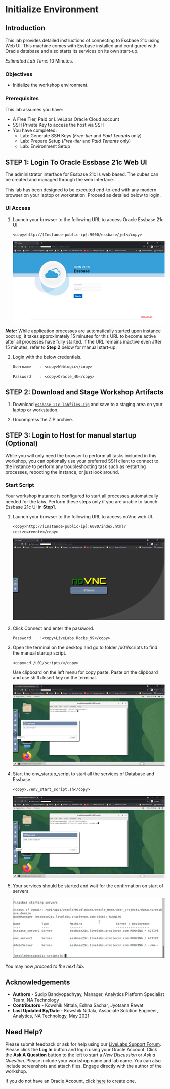 # Initialize Environment

## Introduction

This lab provides detailed instructions of connecting to Essbase 21c using Web UI. This machine comes with Essbase installed and configured with Oracle database and also starts its services on its own start-up.

*Estimated Lab Time:* 10 Minutes.

### Objectives
- Initialize the workshop environment.

### Prerequisites
This lab assumes you have:
- A Free Tier, Paid or LiveLabs Oracle Cloud account
- SSH Private Key to access the host via SSH
- You have completed:
    - Lab: Generate SSH Keys (*Free-tier* and *Paid Tenants* only)
    - Lab: Prepare Setup (*Free-tier* and *Paid Tenants* only)
    - Lab: Environment Setup

## **STEP 1**: Login To Oracle Essbase 21c Web UI
The administrator interface for Essbase 21c is web based. The cubes can be created and managed through the web interface.

This lab has been designed to be executed end-to-end with any modern browser on your laptop or workstation. Proceed as detailed below to login.

### UI Access
1. Launch your browser to the following URL to access Oracle Essbase 21c UI.  

    ```
    <copy>http://[Instance-public-ip]:9000/essbase/jet</copy>
    ```
    
    ![](./images/ess-environment1.png " ")

***Note:*** While application processes are automatically started upon instance boot up, it takes approximately 15 minutes for this URL to become active after all processes have fully started. If the URL remains inactive even after 15 minutes, refer to **Step 2** below for manual start-up.

2. Login with the below credentials.
    ```
    Username	: <copy>Weblogic</copy>
    ```

    ```
    Password	: <copy>Oracle_4U</copy>
    ````

## **STEP 2:** Download and Stage Workshop Artifacts


1. Download [`essbase_21c_labfiles.zip`](./files/essbase_21c_labfiles.zip) and save to a staging area on your laptop or workstation.

2. Uncompress the ZIP archive.


## **STEP 3**: Login to Host for manual startup (Optional)
While you will only need the browser to perform all tasks included in this workshop, you can optionally use your preferred SSH client to connect to the instance to perform any troubleshooting task such as restarting processes, rebooting the instance, or just look around.

### Start Script

​Your workshop instance is configured to start all processes automatically needed for the labs. Perform these steps only if you are unable to launch Essbase 21c UI in **Step1**.

1. Launch your browser to the following URL to access noVnc web UI.
   
    ```
    <copy>http://[Instance-public-ip]:6080/index.html?resize=remote</copy>
    ```
   ​![](./images/ess-environment2.png " ")

2. Click Connect and enter the password.

    ```
    Password	:<copy>LiveLabs.Rocks_99</copy>
    ```

3.  Open the terminal on the desktop and go to folder /u01/scripts to find the manual startup script.

    ```
    <copy>cd /u01/scripts/</copy>
    ```

    Use clipboard on the left menu for copy paste. Paste on the clipboard and use shift+Insert key on the terminal.
    
    ![](./images/ess-environment3.png " ")

4.  Start the env_startup_script to start all the services of Database and Essbase.

    ```
    <copy>./env_start_script.sh</copy>
    ```

    ![](./images/ess-environment4.png " ")

5.  Your services should be started and wait for the confirmation on start of servers.

    ![](./images/ess-environment5.png " ")

You may now *proceed to the next lab*.

## Acknowledgements

- **Authors** - Sudip Bandyopadhyay, Manager, Analytics Platform Specialist Team, NA Technology
- **Contributors** - Kowshik Nittala, Eshna Sachar, Jyotsana Rawat 
- **Last Updated By/Date** - Kowshik Nittala, Associate Solution Engineer, Analytics, NA Technology, May 2021

## Need Help?
Please submit feedback or ask for help using our [LiveLabs Support Forum](https://community.oracle.com/tech/developers/categories/converged-database). Please click the **Log In** button and login using your Oracle Account. Click the **Ask A Question** button to the left to start a *New Discussion* or *Ask a Question*.  Please include your workshop name and lab name.  You can also include screenshots and attach files.  Engage directly with the author of the workshop.

If you do not have an Oracle Account, click [here](https://profile.oracle.com/myprofile/account/create-account.jspx) to create one.
